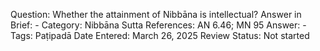 Question: Whether the attainment of Nibbāna is intellectual?
Answer in Brief: -
 Category: Nibbāna
Sutta References: AN 6.46; MN 95
Answer: -
Tags: Paṭipadā
Date Entered: March 26, 2025
Review Status: Not started